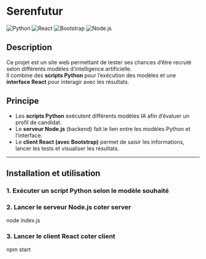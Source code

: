 # Serenfutur
![Python](https://img.shields.io/badge/Python-3.9-blue?logo=python&logoColor=white)
![React](https://img.shields.io/badge/React-18.0-61DAFB?logo=react&logoColor=white)
![Bootstrap](https://img.shields.io/badge/Bootstrap-5.3-7952B3?logo=bootstrap&logoColor=white)
![Node.js](https://img.shields.io/badge/Node.js-18.0-339933?logo=node.js&logoColor=white)

## Description
Ce projet est un site web permettant de tester ses chances d’être recruté selon différents modèles d’intelligence artificielle.  
Il combine des **scripts Python** pour l’exécution des modèles et une **interface React** pour interagir avec les résultats.  

## Principe

- Les **scripts Python** exécutent différents modèles IA afin d’évaluer un profil de candidat.  
- Le **serveur Node.js** (backend) fait le lien entre les modèles Python et l’interface.  
- Le **client React (avec Bootstrap)** permet de saisir les informations, lancer les tests et visualiser les résultats.  

---

## Installation et utilisation

### 1. Exécuter un script Python selon le modèle souhaité

### 2. Lancer le serveur Node.js coter server
node index.js

### 3. Lancer le client React coter client
npm start
